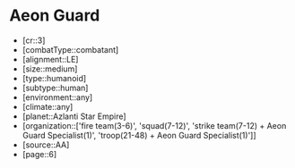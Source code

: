 
# Aeon Guard

- [cr::3]
- [combatType::combatant]
- [alignment::LE]
- [size::medium]
- [type::humanoid]
- [subtype::human]
- [environment::any]
- [climate::any]
- [planet::Azlanti Star Empire]
- [organization::['fire team(3-6)', 'squad(7-12)', 'strike team(7-12) + Aeon Guard Specialist(1)', 'troop(21-48) + Aeon Guard Specialist(1)']]
- [source::AA]
- [page::6]
